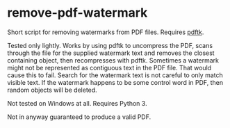 remove-pdf-watermark
====================

Short script for removing watermarks from PDF files. Requires [pdftk](http://www.pdflabs.com/tools/pdftk-the-pdf-toolkit/).

Tested only lightly. Works by using pdftk to uncompress the PDF, scans through the file for the supplied watermark text 
and removes the closest containing object, then recompresses with pdftk. Sometimes a watermark might not be represented as
contiguous text in the PDF file. That would cause this to fail. Search for the watermark text is not careful to only match
visible text. If the watermark happens to be some control word in PDF, then random objects will be deleted.

Not tested on Windows at all. Requires Python 3.

Not in anyway guaranteed to produce a valid PDF.
